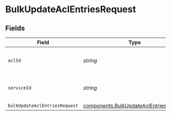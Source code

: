# BulkUpdateAclEntriesRequest


## Fields

| Field                                                                                        | Type                                                                                         | Required                                                                                     | Description                                                                                  | Example                                                                                      |
| -------------------------------------------------------------------------------------------- | -------------------------------------------------------------------------------------------- | -------------------------------------------------------------------------------------------- | -------------------------------------------------------------------------------------------- | -------------------------------------------------------------------------------------------- |
| `aclId`                                                                                      | *string*                                                                                     | :heavy_check_mark:                                                                           | Alphanumeric string identifying a ACL.                                                       | 6tUXdegLTf5BCig0zGFrU3                                                                       |
| `serviceId`                                                                                  | *string*                                                                                     | :heavy_check_mark:                                                                           | Alphanumeric string identifying the service.                                                 | SU1Z0isxPaozGVKXdv0eY                                                                        |
| `bulkUpdateAclEntriesRequest`                                                                | [components.BulkUpdateAclEntriesRequest](../../models/shared/bulkupdateaclentriesrequest.md) | :heavy_minus_sign:                                                                           | N/A                                                                                          |                                                                                              |